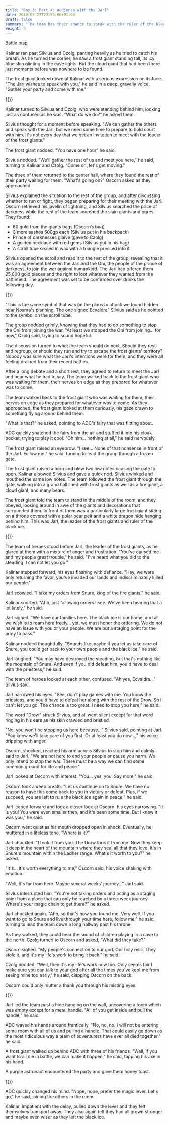 ```yaml
---
title: "Day 3: Part 4: Audience with the Jarl"
date: 2010-08-27T23:53:00+01:00
draft: false
summary: "The team has their chance to speak with the ruler of the black ice"
weight: 5
---
```


<a href="/img/Roll20-MeetingJargle-2022-12-15_21-37-01.png" data-lightbox="image-1" data-title="The team followed the frost giant through the gate, walking into a grand hall lined with frost giants as well as a fire giant, a cloud giant, and many bears.">Battle map</a>
    

Kalinar ran past Silvius and Czolg, panting heavily as he tried to catch his breath. As he turned the corner, he saw a frost giant standing tall, its icy blue skin glinting in the cave lights. But the cloud giant that had been there just moments before was nowhere to be found.

The frost giant looked down at Kalinar with a serious expression on its face. "The Jarl wishes to speak with you," he said in a deep, gravelly voice. "Gather your party and come with me."

{{<imageToClickGlobal imgPosition = "left" imagePath = "/img/DALL·E 2022-12-22 08.26.34 - An old warrior giant wrinkled and mean with frost beard angrily swinging  a huge axe over his head in a dark background.png" Capition = "The frost giant looked down at Kalinar with a serious expression on its face. “The Jarl wishes to speak with you,” he said in a deep, gravelly voice. “Gather your party and come with me.”"  width = "60%" >}}


Kalinar turned to Silvius and Czolg, who were standing behind him, looking just as confused as he was. "What do we do?" he asked them.

Silvius thought for a moment before speaking. "We can gather the others and speak with the Jarl, but we need some time to prepare to hold court with him. It's not every day that we get an invitation to meet with the leader of the frost giants."

The frost giant nodded. "You have one hour" he said.

Silvius nodded. "We'll gather the rest of us and meet you here," he said, turning to Kalinar and Czolg. "Come on, let's get moving."

The three of them returned to the center hall, where they found the rest of their party waiting for them. "What's going on?" Oscorn asked as they approached.

Silvius explained the situation to the rest of the group, and after discussing whether to run or fight, they began preparing for their meeting with the Jarl. Oscorn retrieved his javelin of lightning, and Silvius searched the price of darkness while the rest of the team searched the slain giants and ogres. They found:

- 60 gold from the giants bags (Oscorn’s bag)
- 3 more sashes 500gp each (Silvius put in his backpack)
- Prince of darknesses glaive (gave to Czolg)
- A golden necklace with red gems (Silvius put in his bag)
- A scroll tube sealed in wax with a triangle pressed into it

Silvius opened the scroll and read it to the rest of the group, revealing that it was an agreement between the Jarl and the Oni, the people of the prince of darkness, to join the war against humankind. The Jarl had offered them 25,000 gold pieces and the right to loot whatever they wanted from the battlefield. The agreement was set to be confirmed over drinks the following day.

{{<imageToClickGlobal imgPosition = "right" imagePath = "/img/DALL·E 2022-12-22 08.34.54 - From behind A handsome young silver haired elf reads a medieval scroll fantasy realistic standing in a dungeon with cold misty darkness.png" Capition = "Silvius opened the scroll and read it to the rest of the group, revealing that it was an agreement between the Jarl and the Oni, the people of the prince of darkness, to join the war against humankind"  width = "60%" >}}

"This is the same symbol that was on the plans to attack we found hidden near Nosnra's planning. The one signed Ecvaldra" Silvius said as he pointed to the symbol on the scroll tube. 

The group nodded grimly, knowing that they had to do something to stop the Oni from joining the war. "At least we stopped the Oni from joining… for now," Czolg said, trying to sound hopeful.

The discussion turned to what the team should do next. Should they rest and regroup, or should they run and try to escape the frost giants' territory? Nobody was sure what the Jarl's intentions were for them, and they were all feeling drained from their recent battles.

After a long debate and a short rest, they agreed to return to meet the Jarl and hear what he had to say. The team walked back to the frost giant who was waiting for them, their nerves on edge as they prepared for whatever was to come.

The team walked back to the frost giant who was waiting for them, their nerves on edge as they prepared for whatever was to come. As they approached, the frost giant looked at them curiously, his gaze drawn to something flying around behind them.

"What is that?" he asked, pointing to ADC's fairy that was flitting about.

ADC quickly snatched the fairy from the air and stuffed it into his cloak pocket, trying to play it cool. "Oh him… nothing at all," he said nervously.

The frost giant raised an eyebrow. "I see... None of that nonsense in front of the Jarl. Follow me." he said, turning to lead the group through a frozen gate.

The frost giant raised a horn and blew two low notes causing the gate to open. Kalinar elbowed Silvius and gave a quick nod. Silvius winked and mouthed the same low notes. The team followed the frost giant through the gate, walking into a grand hall lined with frost giants as well as a fire giant, a cloud giant, and many bears.

The frost giant told the team to stand in the middle of the room, and they obeyed, looking around in awe of the giants and decorations that surrounded them. In front of them was a particularly large frost giant sitting on a throne covered with a polar bear pelt and a white dragon hide hanging behind him. This was Jarl, the leader of the frost giants and ruler of the black ice.

{{<imageToClickGlobal imgPosition = "left" imagePath = "/img/DALL·E 2022-12-22 08.26.04.png" Capition = "In front of them was a particularly large frost giant sitting on a throne covered with a polar bear pelt and a white dragon hide hanging behind him. This was Jarl, the leader of the frost giants and ruler of the black ice."  width = "60%" >}}


The team of heroes stood before Jarl, the leader of the frost giants, as he glared at them with a mixture of anger and frustration. "You've caused me and my people great trouble," he said. "I've heard what you did to the steading. I can not let you go."

Kalinar stepped forward, his eyes flashing with defiance. "Hey, we were only returning the favor, you've invaded our lands and indiscriminately killed our people."

Jarl scowled. "I take my orders from Snure, king of the fire giants," he said.

Kalinar snorted. "Ahh, just following orders I see. We've been hearing that a lot lately," he said.

Jarl sighed. "We have our families here. The black ice is our home, and all we wish is to roam here freely… yet, we must honor the ordering. We do not have an issue with you or your people. We are but a staging point for the army to pass."

Kalinar nodded thoughtfully. "Sounds like maybe if you let us take care of Snure, you could get back to your own people and the black ice," he said.

Jarl laughed. "You may have destroyed the steading, but that's nothing like the mountain of Snure. And even if you did defeat him, you'd have to deal with the priestess," he said.

The team of heroes looked at each other, confused. "Ah yes, Ecvaldra…" Silvius said.

Jarl narrowed his eyes. "See, don't play games with me. You know the priestess, and you'd have to defeat her along with the rest of the Drow. So I can't let you go. The chance is too great. I need to stop you here," he said.

The word "Drow" struck Silvius, and all went silent except for that word ringing in his ears as his skin crawled and bristled.

"No, you won't be stopping us here because..." Silvius said, pointing at Jarl. "You know we'll take care of you first. Or at least you do now…," his voice dripping with anger.

Oscorn, shocked, reached his arm across Silvius to stop him and calmly said to Jarl, "We are not here to end your people or cause you harm. We only intend to stop the war. There must be a way we can find some common ground for life and peace."

Jarl looked at Oscorn with interest. "You… yes, you. Say more," he said.

Oscorn took a deep breath. "Let us continue on to Snure. We have no reason to have this come back to you in victory or defeat. Plus, if we succeed, you are left to rule the black ice again in peace," he said.

Jarl leaned forward and took a closer look at Oscorn, his eyes narrowing. "It is you! You were even smaller then, and it's been some time. But I knew it was you," he said.

Oscorn went quiet as his mouth dropped open in shock. Eventually, he muttered in a lifeless tone, "Where is it?"

Jarl chuckled. "I took it from you. The Drow took it from me. Now they keep it deep in the heart of the mountain where they seal all that they love. It's in Snure's mountain within the Ladher range. What's it worth to you?" he asked.

"It's… it's worth everything to me," Oscorn said, his voice shaking with emotion.

"Well, it's far from here. Maybe several weeks' journey…" Jarl said.

Silvius interrupted him. "You're not taking orders and acting as a staging point from a place that can only be reached by a three-week journey. Where's your magic chain to get there?" he asked.

Jarl chuckled again. "Ahh, so that's how you found me. Very well. If you want to go to Snure and live through your time here, follow me," he said, turning to lead the team down a long hallway past his throne.

As they walked, they could hear the sound of children playing in a cave to the north. Czolg turned to Oscorn and asked, "What did they take?"

Oscorn sighed. "My people's connection to our god. Our holy relic. They stole it, and it's my life's work to bring it back," he said.

Czolg nodded. "Well, then it's my life's work now too. Only seems fair I make sure you can talk to your god after all the times you've kept me from seeing mine too early," he said, clapping Oscorn on the back.

Oscorn could only mutter a thank you through his misting eyes.


{{<imageToClickGlobal imgPosition = "right"  imagePath = "/img/DALL·E 2022-12-22 08.25.18 - a medieval dungeon with a large mechanical switch stuck the wall .png" Capition = "Jarl led the team past a hide hanging on the wall, uncovering a room which was empty except for a metal handle. 'All of you get inside and pull the handle' he said."  width = "60%" >}}

Jarl led the team past a hide hanging on the wall, uncovering a room which was empty except for a metal handle. "All of you get inside and pull the handle," he said.

ADC waved his hands around frantically. "No, no, no. I will not be entering some room with all of us and pulling a handle. That could easily go down as the most ridiculous way a team of adventurers have ever all died together," he said.

A frost giant walked up behind ADC with three of his friends. "Well, if you want to all die in battle, we can make it happen," he said, tapping his axe in his hand.

A purple astronaut encountered the party and gave them honey toast.

{{<imageToClickGlobal imgPosition = "left"  imagePath = "/img/Jarle Reading 2022-12-15_22-08-10.png" Capition = "ADC waved his hands around frantically. 'No, no, no. I will not be entering some room with all of us and pulling a handle. That could easily go down as the most ridiculous way a team of adventurers have ever all died together' he said."  width = "60%" >}}

ADC quickly changed his mind. "Nope, nope, prefer the magic lever. Let's go," he said, joining the others in the room.

Kalinar, impatient with the delay, pulled down the lever and they felt themselves transport away. They also again felt they had all grown stronger and maybe even wiser as they left the black ice. 
